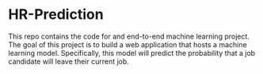 # HR-Prediction
This repo contains the code for and end-to-end machine learning project. The goal of this project is to build a web application that hosts a machine learning model. Specifically, this model will predict the probability that a job candidate will leave their current job. 
